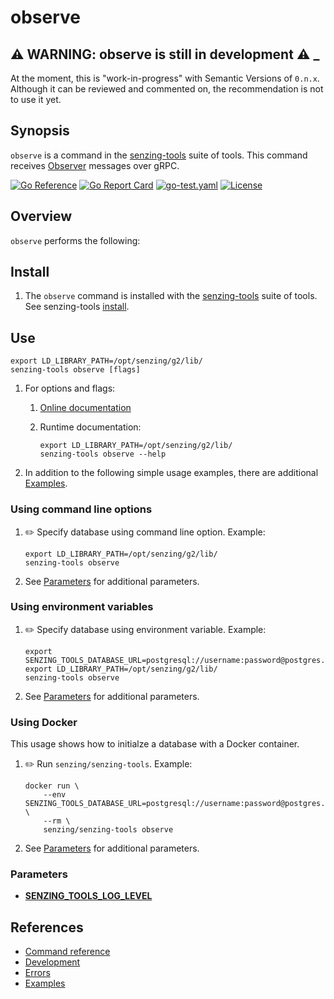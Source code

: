 # observe

## :warning: WARNING: observe is still in development :warning: _

At the moment, this is "work-in-progress" with Semantic Versions of `0.n.x`.
Although it can be reviewed and commented on,
the recommendation is not to use it yet.

## Synopsis

`observe` is a command in the
[senzing-tools](https://github.com/Senzing/senzing-tools)
suite of tools.
This command receives
[Observer](https://github.com/Senzing/go-observing)
messages over gRPC.

[![Go Reference](https://pkg.go.dev/badge/github.com/senzing/observe.svg)](https://pkg.go.dev/github.com/senzing/observe)
[![Go Report Card](https://goreportcard.com/badge/github.com/senzing/observe)](https://goreportcard.com/report/github.com/senzing/observe)
[![go-test.yaml](https://github.com/Senzing/observe/actions/workflows/go-test.yaml/badge.svg)](https://github.com/Senzing/observe/actions/workflows/go-test.yaml)
[![License](https://img.shields.io/badge/License-Apache2-brightgreen.svg)](https://github.com/Senzing/observe/blob/main/LICENSE)

## Overview

`observe` performs the following:

## Install

1. The `observe` command is installed with the
   [senzing-tools](https://github.com/Senzing/senzing-tools)
   suite of tools.
   See senzing-tools [install](https://github.com/Senzing/senzing-tools#install).

## Use

```console
export LD_LIBRARY_PATH=/opt/senzing/g2/lib/
senzing-tools observe [flags]
```

1. For options and flags:
    1. [Online documentation](https://hub.senzing.com/senzing-tools/senzing-tools_observe.html)
    1. Runtime documentation:

        ```console
        export LD_LIBRARY_PATH=/opt/senzing/g2/lib/
        senzing-tools observe --help
        ```

1. In addition to the following simple usage examples, there are additional [Examples](docs/examples.md).

### Using command line options

1. :pencil2: Specify database using command line option.
   Example:

    ```console
    export LD_LIBRARY_PATH=/opt/senzing/g2/lib/
    senzing-tools observe
    ```

1. See [Parameters](#parameters) for additional parameters.

### Using environment variables

1. :pencil2: Specify database using environment variable.
   Example:

    ```console
    export SENZING_TOOLS_DATABASE_URL=postgresql://username:password@postgres.example.com:5432/G2
    export LD_LIBRARY_PATH=/opt/senzing/g2/lib/
    senzing-tools observe
    ```

1. See [Parameters](#parameters) for additional parameters.

### Using Docker

This usage shows how to initialze a database with a Docker container.

1. :pencil2: Run `senzing/senzing-tools`.
   Example:

    ```console
    docker run \
        --env SENZING_TOOLS_DATABASE_URL=postgresql://username:password@postgres.example.com:5432/G2 \
        --rm \
        senzing/senzing-tools observe
    ```

1. See [Parameters](#parameters) for additional parameters.

### Parameters

- **[SENZING_TOOLS_LOG_LEVEL](https://github.com/Senzing/knowledge-base/blob/main/lists/environment-variables.md#senzing_tools_log_level)**

## References

- [Command reference](https://hub.senzing.com/senzing-tools/senzing-tools_observe.html)
- [Development](docs/development.md)
- [Errors](docs/errors.md)
- [Examples](docs/examples.md)
